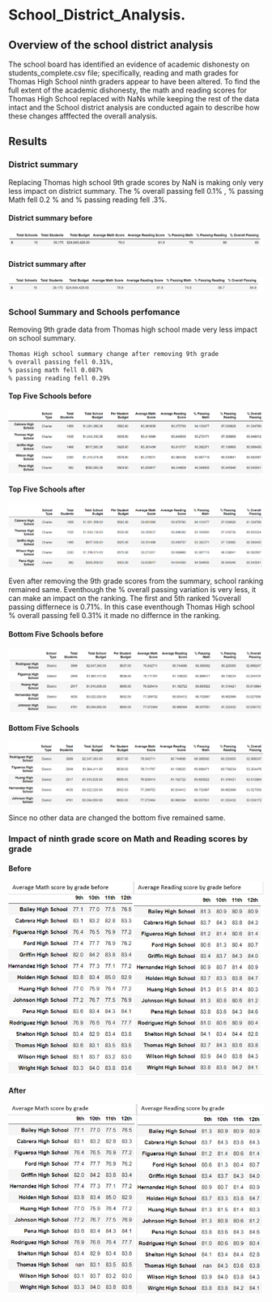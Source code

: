 # School_District_Analysis.

## Overview of the school district analysis

The school board has identified an evidence of academic dishonesty on students_complete.csv file; specifically, reading and math grades for Thomas High School ninth graders appear to have been altered. To find the full extent of the academic dishonesty, the math and reading scores for Thomas High School replaced with NaNs while keeping the rest of the data intact and the School district analysis are conducted again to describe how these changes afffected the overall analysis. 


## Results
### District summary
Replacing Thomas high school 9th grade scores by NaN is making only very less impact on district summary. The % overall passing fell 0.1% , % passing Math fell 0.2 % and % passing reading fell .3%. 
#### District summary before
![before](https://github.com/11nithin/School_District_Analysis./blob/main/Resources/District_summary_before.PNG)
#### District summary after
![after](https://github.com/11nithin/School_District_Analysis./blob/main/Resources/District_summary_after.PNG)

### School Summary and Schools perfomance
Removing 9th grade data from Thomas high school made very less impact on school summary.  
````
Thomas High school summary change after removing 9th grade
% overall passing fell 0.31%,
% passing math fell 0.087%
% passing reading fell 0.29%  
````
#### Top Five Schools before
![Top](https://github.com/11nithin/School_District_Analysis./blob/main/Resources/Top_five_schools%20before.PNG)

#### Top Five Schools after
![Top](https://github.com/11nithin/School_District_Analysis./blob/main/Resources/Top_five_schools.PNG)

Even after removing the 9th grade scores from the summary, school ranking remained same. Eventhough the % overall passing variation is very less, it can make an impact on the ranking. The first and 5th ranked %overall passing differnece is 0.71%. In this case eventhough Thomas High school % overall passing fell 0.31% it made no differnce in the ranking.

#### Bottom Five Schools before
![Bottom](https://github.com/11nithin/School_District_Analysis./blob/main/Resources/Bottom_five_schools%20before.PNG)

#### Bottom Five Schools
![Bottom](https://github.com/11nithin/School_District_Analysis./blob/main/Resources/Bottom_five_schools.PNG)

Since no other data are changed the bottom five remained same. 


### Impact of ninth grade score on Math and Reading scores by grade
#### Before
![before](https://github.com/11nithin/School_District_Analysis./blob/main/Resources/Average%20Math%20and%20Reading%20score%20by%20grade%20before%20.PNG)

#### After
![after](https://github.com/11nithin/School_District_Analysis./blob/main/Resources/Average%20Math%20and%20Reading%20score%20by%20grade.PNG)


